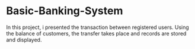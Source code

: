 # Basic-Banking-System

In this project, i presented the transaction between registered users. Using the balance of customers, the transfer takes place and records are stored and displayed.
